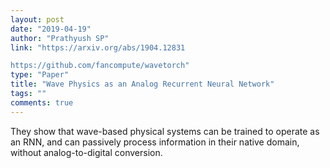 ```yaml
---
layout: post
date: "2019-04-19"
author: "Prathyush SP"
link: "https://arxiv.org/abs/1904.12831

https://github.com/fancompute/wavetorch"
type: "Paper"
title: "Wave Physics as an Analog Recurrent Neural Network"
tags: ""
comments: true
---
```

They show that wave-based physical systems can be trained to operate as an RNN, and can passively process information in their native domain, without analog-to-digital conversion.